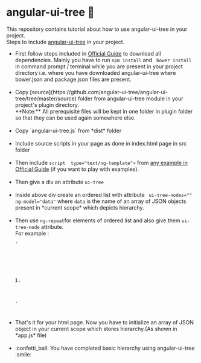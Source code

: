 # angular-ui-tree :tada:
This repository contains tutorial about how to use angular-ui-tree in your project.<br>
Steps to include <a href="https://github.com/angular-ui-tree/angular-ui-tree">angular-ui-tree</a> in your project.
<ul>
<li>First follow steps included in <a href="https://github.com/angular-ui-tree/angular-ui-tree/blob/master/guide/01_development_setup.ngdoc">Official Guide</a> to download all dependencies. Mainly you have to run <code>npm install</code> and <code> bower install</code> in command prompt / terminal while you are present in your project directory i.e. where you have downloaded angular-ui-tree where bower.json and package.json files are present.</li><br>
<li>Copy [source](https://github.com/angular-ui-tree/angular-ui-tree/tree/master/source) folder from angular-ui-tree module in your project's plugin directory.<br>**Note:** All prerequisite files will be kept in one folder in plugin folder so that they can be used again somewhere else.</li><br>
<li>Copy `angular-ui-tree.js` from *dist* folder</li> <br>
<li>Include source scripts in your page as done in index.html page in src folder</li><br>
<li>Then include <code>script  type="text/ng-template"></code> from <a href="https://github.com/angular-ui-tree/angular-ui-tree/tree/master/examples/views">any example in Official Guide</a> (if you want to play with examples).</li><br>
<li>Then give a div an attribute <code>ui-tree</code></li><br>
<li>Inside above div create an ordered list with attribute <code> ui-tree-nodes="" ng-model="data"</code> where <code>data</code> is the name of an array of JSON objects present in *current scope* which depicts hierarchy.</li><br>
<li>Then use <code>ng-repeat</code>for elements of ordered list and also give them <code>ui-tree-node</code> attribute.<br>
For example : <br> <pre>
`<div ui-tree id="tree-root">
  <ol ui-tree-nodes="" ng-model="data">
    <li ng-repeat="node in data" ui-tree-node ng-include="'nodes_renderer.html'"></li>
  </ol>
</div>`
</pre></li><br>
<li>That's it for your html page. Now you have to initialize an array of JSON object in your current scope which stores hierarchy.(As shown in *app.js* file)</li><br>
<li>
:confetti_ball: You have completed basic hierarchy using angular-ui-tree :smile:  </li>
